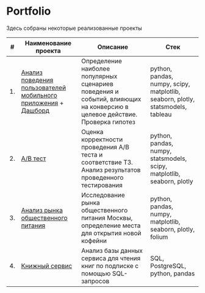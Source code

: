 # Portfolio

Здесь собраны некоторые реализованные проекты

| #    | Наименование проекта                | Описание                                                     | Стек                                                         |
| ---- | ------------------------------------------------------------ | ------------------------------------------------------------ | ------------------------------------------------------------ |
| 1.   | [Анализ поведения пользователей мобильного приложения](https://github.com/olga-vo/Portfolio/tree/main/Mobile_app) + [Дашборд](https://public.tableau.com/views/App_Needless_Things/AppNeedlessThings?:language=en-US&publish=yes&:display_count=n&:origin=viz_share_link) | Определение наиболее популярных сценариев поведения и событий, влияющих на конверсию в целевое действие. Проверка гипотез  | python, pandas, numpy, scipy, matplotlib, seaborn, plotly, statsmodels, tableau      |
| 2.   | [A/B тест](https://github.com/olga-vo/Portfolio/tree/main/AB_test) | Оценка корректности проведения А/В теста и соответствие ТЗ. Анализ результатов проведенного тестирования| python, pandas, numpy, statsmodels, scipy, matplotlib, seaborn, plotly|
| 3.   | [Анализ рынка общественного питания](https://github.com/olga-vo/Portfolio/tree/main/Food_service_analysis) | Исследование рынка общественного питания Москвы, определение места для открытия новой кофейни| python, pandas, numpy, matplotlib, seaborn, plotly, folium |
| 4.   | [Книжный сервис](https://github.com/olga-vo/Portfolio/tree/main/Data_base_analysis_SQL) | Анализ базы данных сервиса для чтения книг по подписке с помощью SQL-запросов | SQL, PostgreSQL, python, pandas|
